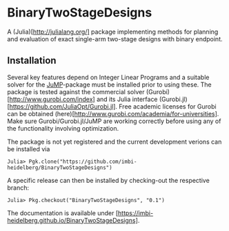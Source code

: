 # BinaryTwoStageDesigns

A (Julia)[http://julialang.org/] package implementing methods for planning and
evaluation of exact single-arm two-stage designs with binary endpoint.

## Installation

Several key features depend on Integer Linear Programs and a suitable solver
for the [JuMP](https://github.com/JuliaOpt/JuMP.jl)-package must be installed
prior to using these.
The package is tested against the commercial solver
(Gurobi)[http://www.gurobi.com/index] and its Julia interface
(Gurobi.jl)[https://github.com/JuliaOpt/Gurobi.jl].
Free academic licenses for Gurobi can be obtained
(here)[http://www.gurobi.com/academia/for-universities].
Make sure Gurobi/Gurobi.jl/JuMP are working correctly before using any of the
functionality involving optimization.

The package is not yet registered and the current development verions can be
installed via

    Julia> Pgk.clone("https://github.com/imbi-heidelberg/BinaryTwoStageDesigns")

A specific release can then be installed by checking-out the respective
branch:

    Julia> Pkg.checkout("BinaryTwoStageDesigns", "0.1")

The documentation is available under [https://imbi-heidelberg.github.io/BinaryTwoStageDesigns].
